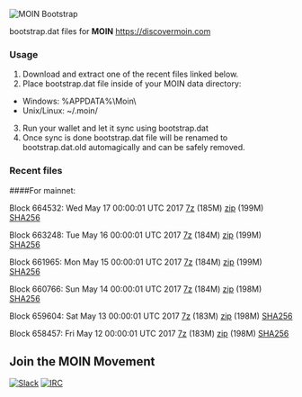 ![MOIN Bootstrap](https://i.imgur.com/KjM1jMp.jpg)

bootstrap.dat files for **MOIN** https://discovermoin.com

### Usage

1. Download and extract one of the recent files linked below.
2. Place bootstrap.dat file inside of your MOIN data directory:
 - Windows: %APPDATA%\Moin\
 - Unix/Linux: ~/.moin/
3. Run your wallet and let it sync using bootstrap.dat
4. Once sync is done bootstrap.dat file will be renamed to bootstrap.dat.old automagically and can be safely removed.


### Recent files

####For mainnet:

Block 664532: Wed May 17 00:00:01 UTC 2017 [7z](https://transfer.sh/1jCnP/bootstrap.dat.20170517.7z) (185M) [zip](https://transfer.sh/kS4pU/bootstrap.dat.20170517.zip) (199M) [SHA256](https://transfer.sh/aEIKf/sha256.txt)

Block 663248: Tue May 16 00:00:01 UTC 2017 [7z](https://transfer.sh/Iu9sB/bootstrap.dat.20170516.7z) (184M) [zip](https://transfer.sh/URTQJ/bootstrap.dat.20170516.zip) (199M) [SHA256](https://transfer.sh/uFjXj/sha256.txt)

Block 661965: Mon May 15 00:00:01 UTC 2017 [7z](https://transfer.sh/xHczo/bootstrap.dat.20170515.7z) (184M) [zip](https://transfer.sh/kFkbv/bootstrap.dat.20170515.zip) (199M) [SHA256](https://transfer.sh/109wej/sha256.txt)

Block 660766: Sun May 14 00:00:01 UTC 2017 [7z](https://transfer.sh/64BoE/bootstrap.dat.20170514.7z) (184M) [zip](https://transfer.sh/PFNmu/bootstrap.dat.20170514.zip) (198M) [SHA256](https://transfer.sh/ib1xE/sha256.txt)

Block 659604: Sat May 13 00:00:01 UTC 2017 [7z](https://transfer.sh/X3Hny/bootstrap.dat.20170513.7z) (183M) [zip](https://transfer.sh/cCAqd/bootstrap.dat.20170513.zip) (198M) [SHA256](https://transfer.sh/urXWn/sha256.txt)

Block 658457: Fri May 12 00:00:01 UTC 2017 [7z](https://transfer.sh/uegVM/bootstrap.dat.20170512.7z) (183M) [zip](https://transfer.sh/ZBa7V/bootstrap.dat.20170512.zip) (198M) [SHA256](https://transfer.sh/gNuXA/sha256.txt)

## Join the MOIN Movement

[![Slack](https://i.imgur.com/Xy0IEJN.png)](https://discovermoin.herokuapp.com)
[![IRC](http://i.imgur.com/amUnKGQ.png)](https://kiwiirc.com/client/irc.freenode.net/#moin-crypto)
